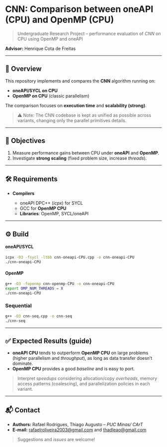 # CNN: Comparison between oneAPI (CPU) and OpenMP (CPU)

> Undergraduate Research Project – performance evaluation of *CNN* on CPU using OpenMP and oneAPI

**Advisor:** Henrique Cota de Freitas

---

## 📌 Overview

This repository implements and compares the **CNN** algorithm running on:

* **oneAPI/SYCL on CPU**
* **OpenMP on CPU** (classic parallelism)

The comparison focuses on **execution time** and **scalability (strong)**.

> ⚠️ Note: The CNN codebase is kept as unified as possible across variants, changing only the parallel primitives details.

---

## 🎯 Objectives

1. Measure performance gains between CPU under **oneAPI** and **OpenMP**.
2. Investigate **strong scaling** (fixed problem size, increase *threads*).

---

## 🛠️ Requirements

* **Compilers**

  * oneAPI DPC++ (*icpx*) for SYCL
  * GCC for **OpenMP CPU**
  * **Libraries**: OpenMP, SYCL/oneAPI

---

## ⚙️ Build

#### oneAPI/SYCL

```bash
icpx -O3 -fsycl -ltbb cnn-oneapi-CPU.cpp -o cnn-oneapi-CPU
./cnn-oneapi-CPU
```

#### OpenMP 

```bash
g++ -O3 -fopenmp cnn-openmp-CPU -o cnn-oneapi-CPU
export OMP_NUM_THREADS = X
./cnn-oneapi-CPU
```

### Sequential
```bash
g++ -O3 cnn-seq.cpp -o cnn-seq
./cnn-seq
```
---

## ✅ Expected Results (guide)

* **oneAPI CPU** tends to outperform **OpenMP CPU** on large problems (higher parallelism and *throughput*), as long as data transfer doesn’t dominate.
* **OpenMP CPU** provides a good *baseline* and is easy to port.

> Interpret *speedups* considering allocation/copy *overheads*, memory access patterns (coalescing), and parallelization policies in each variant.

---

## 📬 Contact

* **Authors:** Rafael Rodrigues, Thiago Augusto – *PUC Minas/ CArT*
* **E-mail:** [rafaelroliveira2003@gmail.com](mailto:rafaelroliveira2003@gmail.com) and [thadleao@gmail.com](mailto:thadleao@gmail.com)

> Suggestions and *issues* are welcome!
